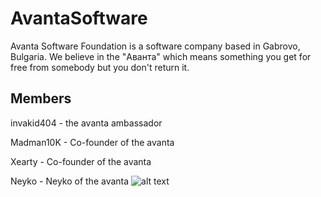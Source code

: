 # AvantaSoftware
Avanta Software Foundation is a software company based in Gabrovo, Bulgaria. We believe in the "Аванта" which means something you get for free from somebody but you don't return it.

## Members 
invakid404 - the avanta ambassador

Madman10K - Co-founder of the avanta

Xearty - Co-founder of the avanta

Neyko - Neyko of the avanta
![alt text](https://github.com/AvantaSoftwareFoundation/AvantaSoftwareFoundationReadme/blob/master/avanta.png "Avanta")

